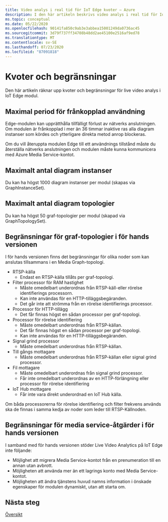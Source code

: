 ```yaml
---
title: Video analys i real tid för IoT Edge kvoter – Azure
description: I den här artikeln beskrivs video analys i real tid för IoT Edge kvoter och begränsningar.
ms.topic: conceptual
ms.date: 05/22/2020
ms.openlocfilehash: 90141fa850c9ab3e3abbea15001249da0736ac45
ms.sourcegitcommit: 3d79f737ff34708b48dd2ae45100e2516af9ed78
ms.translationtype: MT
ms.contentlocale: sv-SE
ms.lasthandoff: 07/23/2020
ms.locfileid: "87091818"
---
```

# <a name="quotas-and-limitations"></a>Kvoter och begränsningar

Den här artikeln räknar upp kvoter och begränsningar för live video analys i IoT Edge modul.

## <a name="maximum-period-of-disconnected-use"></a>Maximal period för frånkopplad användning

Edge-modulen kan upprätthålla tillfälligt förlust av nätverks anslutningen. Om modulen är frånkopplad i mer än 36 timmar inaktive ras alla diagram instanser som kördes och ytterligare direkta metod anrop blockeras.

Om du vill återuppta modulen Edge till ett användnings tillstånd måste du återställa nätverks anslutningen och modulen måste kunna kommunicera med Azure Media Service-kontot.

## <a name="maximum-number-of-graph-instances"></a>Maximalt antal diagram instanser

Du kan ha högst 1000 diagram instanser per modul (skapas via GraphInstanceSet).

## <a name="maximum-number-of-graph-topologies"></a>Maximalt antal diagram topologier

Du kan ha högst 50 graf-topologier per modul (skapad via GraphTopologySet).

## <a name="limitations-on-graph-topologies-at-preview"></a>Begränsningar för graf-topologier i för hands versionen

I för hands versionen finns det begränsningar för olika noder som kan anslutas tillsammans i en Media Graph-topologi.

* RTSP-källa
   * Endast en RTSP-källa tillåts per graf-topologi.
* Filter processor för RAM hastighet
   * Måste omedelbart underordnas från RTSP-käll-eller rörelse identifierings processorn.
   * Kan inte användas för en HTTP-tilläggsbegäranden.
   * Det går inte att strömma från en rörelse identifierings processor.
* Processor för HTTP-tillägg
   * Det får finnas högst en sådan processor per graf-topologi.
* Processor för rörelse identifiering
   * Måste omedelbart underordnas från RTSP-källan.
   * Det får finnas högst en sådan processor per graf-topologi.
   * Kan inte användas för en HTTP-tilläggsbegäranden.
* Signal grind processor
   * Måste omedelbart underordnas från RTSP-källan.
* Till gångs mottagare 
   * Måste omedelbart underordnas från RTSP-källan eller signal grind processor.
* Fil mottagare
   * Måste omedelbart underordnas från signal grind processor.
   * Får inte omedelbart underordnas av en HTTP-förlängning eller processor för rörelse identifiering
* IoT Hub mottagare
   * Får inte vara direkt underordnad en IoT Hub källa.

Om båda processorerna för rörelse identifiering och filter frekvens används ska de finnas i samma kedja av noder som leder till RTSP-Källnoden.

## <a name="limitations-on-media-service-operations-at-preview"></a>Begränsningar för media service-åtgärder i för hands versionen

I samband med för hands versionen stöder Live Video Analytics på IoT Edge inte följande:

* Möjlighet att migrera Media Service-kontot från en prenumeration till en annan utan avbrott.
* Möjligheten att använda mer än ett lagrings konto med Media Service-kontot.
* Möjligheten att ändra tjänstens huvud namns information i önskade egenskaper för modulen dynamiskt, utan att starta om.

## <a name="next-steps"></a>Nästa steg

[Översikt](overview.md)
